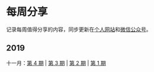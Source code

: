 # 每周分享
记录每周值得分享的内容，同步更新在[个人网站]( http://wuzhangyang.com/ )和[微信公众号]( https://weixin.sogou.com/weixin?query=JaqenAndroid )。

## 2019

十一月：[第 4 期](docs/issue-4.md) | [第 3 期]( docs/issue-3.md ) | [第 2 期]( docs/issue-2.md ) | [第 1 期]( docs/issue-1.md )

